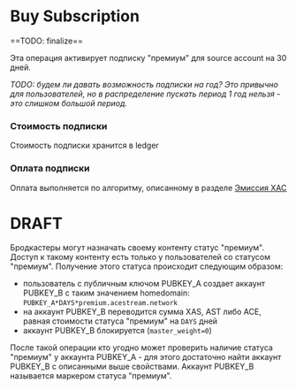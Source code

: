 # Buy Subscription

==TODO: finalize==

Эта операция активирует подписку "премиум" для source account на 30 дней.

*TODO: будем ли давать возможность подписки на год? Это привычно для пользователей, но в распределение пускать период 1 год нельзя - это слишком большой период.*

### Стоимость подписки

Стоимость подписки хранится в ledger

### Оплата подписки

Оплата выполняется по алгоритму, описанному в разделе [Эмиссия XAC](https://www.notion.so/XAC-a0cb3b3a899c41aba71cdce264f57880)

# DRAFT

Бродкастеры могут назначать своему контенту статус "премиум". Доступ к такому контенту есть только у пользователей со статусом "премиум". Получение этого статуса происходит следующим образом:

- пользователь с публичным ключом PUBKEY_A создает аккаунт PUBKEY_B с таким значением homedomain: `PUBKEY_A*DAYS*premium.acestream.network`
- на аккаунт PUBKEY_B переводится сумма XAS, AST либо ACE, равная стоимости статуса "премиум" на `DAYS` дней
- аккаунт PUBKEY_B блокируется (`master_weight=0`)

После такой операции кто угодно может проверить наличие статуса "премиум" у аккаунта PUBKEY_A - для этого достаточно найти аккаунт PUBKEY_B с описанными выше свойствами. Аккаунт PUBKEY_B называется маркером статуса "премиум".